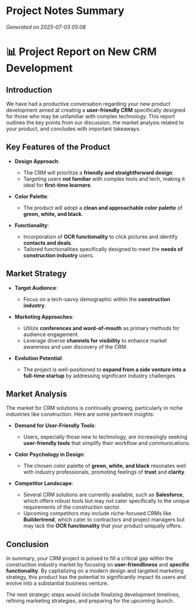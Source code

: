 # Project Notes Summary

*Generated on 2025-07-03 05:08*

# 📊 Project Report on New CRM Development

## **Introduction**
We have had a productive conversation regarding your new product development aimed at creating a **user-friendly CRM** specifically designed for those who may be unfamiliar with complex technology. This report outlines the key points from our discussion, the market analysis related to your product, and concludes with important takeaways.

## **Key Features of the Product**
- **Design Approach**: 
  - The CRM will prioritize a **friendly and straightforward design**.
  - Targeting users **not familiar** with complex tools and tech, making it ideal for **first-time learners**.

- **Color Palette**:
  - The product will adopt a **clean and approachable color palette** of **green, white, and black**.

- **Functionality**:
  - Incorporation of **OCR functionality** to click pictures and identify **contacts and deals**.
  - Tailored functionalities specifically designed to meet the **needs of construction industry** users.

## **Market Strategy**
- **Target Audience**:
  - Focus on a tech-savvy demographic within the **construction industry**.

- **Marketing Approaches**:
  - Utilize **conferences and word-of-mouth** as primary methods for audience engagement.
  - Leverage diverse **channels for visibility** to enhance market awareness and user discovery of the CRM.

- **Evolution Potential**:
  - The project is well-positioned to **expand from a side venture into a full-time startup** by addressing significant industry challenges.

## **Market Analysis**
The market for CRM solutions is continually growing, particularly in niche industries like construction. Here are some pertinent insights:

- **Demand for User-Friendly Tools**:
  - Users, especially those new to technology, are increasingly seeking **user-friendly tools** that simplify their workflow and communications.
  
- **Color Psychology in Design**:
  - The chosen color palette of **green, white, and black** resonates well with industry professionals, promoting feelings of **trust** and **clarity**.

- **Competitor Landscape**:
  - Several CRM solutions are currently available, such as **Salesforce**, which offers robust tools but may not cater specifically to the unique requirements of the construction sector.
  - Upcoming competitors may include niche-focused CRMs like **Buildertrend**, which cater to contractors and project managers but may lack the **OCR functionality** that your product uniquely offers.

## **Conclusion**
In summary, your CRM project is poised to fill a critical gap within the construction industry market by focusing on **user-friendliness** and **specific functionality**. By capitalizing on a modern design and targeted marketing strategy, this product has the potential to significantly impact its users and evolve into a substantial business venture. 

The next strategic steps would include finalizing development timelines, refining marketing strategies, and preparing for the upcoming launch.